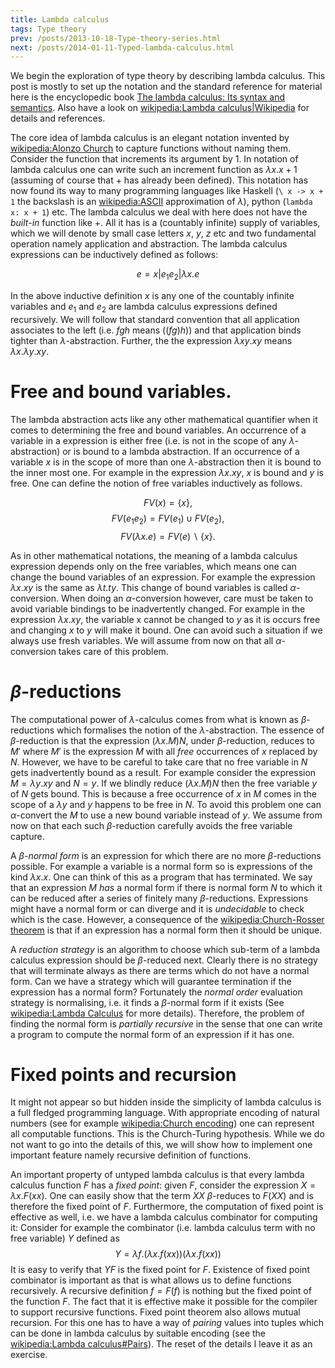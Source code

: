 ```yaml
---
title: Lambda calculus
tags: Type theory
prev: /posts/2013-10-18-Type-theory-series.html
next: /posts/2014-01-11-Typed-lambda-calculus.html
---
```


We begin the exploration of type theory by describing lambda
calculus. This post is mostly to set up the notation and the standard
reference for material here is the encyclopedic book
[The lambda calculus: Its syntax and semantics][lambda calculus book].
Also have a look on [wikipedia:Lambda calculus|Wikipedia]() for
details and references.

The core idea of lambda calculus is an elegant notation invented by
[wikipedia:Alonzo Church]() to capture functions without naming them.
Consider the function that increments its argument by 1. In notation
of lambda calculus one can write such an increment function as $λ x
. x + 1$ (assuming of course that $+$ has already been defined). This
notation has now found its way to many programming languages like
Haskell (`\ x -> x + 1` the backslash is an [wikipedia:ASCII]()
approximation of $λ$), python (`lambda x: x + 1`) etc. The lambda
calculus we deal with here does not have the *built-in* function like
$+$. All it has is a (countably infinite) supply of variables, which
we will denote by small case letters $x$, $y$, $z$ etc and two
fundamental operation namely application and abstraction. The lambda
calculus expressions can be inductively defined as follows:

$$ e = x | e_1 e_2 | λ x . e$$

In the above inductive definition $x$ is any one of the countably
infinite variables and $e_1$ and $e_2$ are lambda calculus expressions
defined recursively. We will follow that standard convention that all
application associates to the left (i.e. $f g h$ means $((f g) h)$)
and that application binds tighter than $λ$-abstraction. Further, the
the expression $λxy.xy$ means $λx . λy . xy$.

# Free and bound variables.

The lambda abstraction acts like any other mathematical quantifier
when it comes to determining the free and bound variables. An
occurrence of a variable in a expression is either free (i.e. is not in
the scope of any $λ$-abstraction) or is bound to a lambda
abstraction. If an occurrence of a variable $x$ is in the scope of more
than one $λ$-abstraction then it is bound to the inner most one.  For
example in the expression $λx.xy$, $x$ is bound and $y$ is free. One
can define the notion of free variables inductively as follows.

$$FV(x)       = \{ x\},$$
$$FV(e_1 e_2) = FV(e_1) ∪ FV(e_2),$$
$$FV(λx . e)  = FV(e) ∖ \{x \}.$$

As in other mathematical notations, the meaning of a lambda calculus
expression depends only on the free variables, which means one can
change the bound variables of an expression. For example the
expression $λx . xy$ is the same as $λt. t y$. This change of bound
variables is called $α$-conversion. When doing an $α$-conversion
however, care must be taken to avoid variable bindings to be
inadvertently changed. For example in the expression $λx.xy$, the
variable x cannot be changed to $y$ as it is occurs free and changing
$x$ to $y$ will make it bound. One can avoid such a situation if we
always use fresh variables. We will assume from now on that all
$α$-conversion takes care of this problem.

# $β$-reductions

The computational power of $λ$-calculus comes from what is known as
$β$-reductions which formalises the notion of the $λ$-abstraction. The
essence of $β$-reduction is that the expression $(λx. M)N$, under
$β$-reduction, reduces to $M'$ where $M'$ is the expression $M$ with
all *free* occurrences of $x$ replaced by $N$. However, we have to be
careful to take care that no free variable in $N$ gets inadvertently
bound as a result. For example consider the expression $M = λy.xy$ and
$N=y$. If we blindly reduce $(λx.M) N$ then the free variable $y$ of
$N$ gets bound. This is because a free occurrence of $x$ in $M$ comes
in the scope of a $λy$ and $y$ happens to be free in $N$. To avoid
this problem one can $α$-convert the $M$ to use a new bound variable
instead of $y$. We assume from now on that each such $β$-reduction
carefully avoids the free variable capture.

A *$β$-normal form* is an expression for which there are no more
$β$-reductions possible. For example a variable is a normal form so is
expressions of the kind $λx.x$. One can think of this as a program
that has terminated. We say that an expression $M$ *has* a normal form
if there is normal form $N$ to which it can be reduced after a series
of finitely many $β$-reductions. Expressions might have a normal form
or can diverge and it is *undecidable* to check which is the case.
However, a consequence of the [wikipedia:Church-Rosser theorem]() is
that if an expression has a normal form then it should be unique.

A *reduction strategy* is an algorithm to choose which sub-term of a
lambda calculus expression should be $β$-reduced next. Clearly there
is no strategy that will terminate always as there are terms which do
not have a normal form. Can we have a strategy which will guarantee
termination if the expression has a normal form? Fortunately the
*normal order* evaluation strategy is normalising, i.e. it finds a
$β$-normal form if it exists (See [wikipedia:Lambda Calculus]() for
more details). Therefore, the problem of finding the normal form is
*partially recursive* in the sense that one can write a program to
compute the normal form of an expression if it has one.

# Fixed points and recursion

It might not appear so but hidden inside the simplicity of lambda
calculus is a full fledged programming language. With appropriate
encoding of natural numbers (see for example
[wikipedia:Church encoding]()) one can represent all computable
functions. This is the Church-Turing hypothesis. While we do not want
to go into the details of this, we will show how to implement one
important feature namely recursive definition of functions.

An important property of untyped lambda calculus is that every lambda
calculus function $F$ has a *fixed point*: given $F$, consider the
expression $X = λx. F(xx)$. One can easily show that the term $XX$
$β$-reduces to $F(XX)$ and is therefore the fixed point of
$F$. Furthermore, the computation of fixed point is effective as well,
i.e. we have a lambda calculus combinator for computing it: Consider
for example the combinator (i.e. lambda calculus term with no free
variable) $Y$ defined as $$Y = λf . (λx . f(xx))(λx. f(xx))$$ It is
easy to verify that $YF$ is the fixed point for $F$. Existence of
fixed point combinator is important as that is what allows us to
define functions recursively. A recursive definition $f = F(f)$ is
nothing but the fixed point of the function $F$. The fact that it is
effective make it possible for the compiler to support recursive
functions. Fixed point theorem also allows mutual recursion. For this
one has to have a way of *pairing* values into tuples which can be
done in lambda calculus by suitable encoding (see the
[wikipedia:Lambda calculus#Pairs]()). The reset of the details I leave
it as an exercise.


[lambda calculus book]:
    <http://mathgate.info/cebrown/notes/barendregt.php>
	"The Lambda Calculus: Its syntax and semantics"
